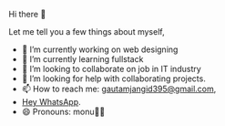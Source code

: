  Hi there 👋


Let me tell you a few things about myself,



- 🔭 I’m currently working on web designing
- 🌱 I’m currently learning fullstack 
- 👯 I’m looking to collaborate on job in IT industry
- 🤔 I’m looking for help with collaborating projects.
- 📫 How to reach me: gautamjangid395@gmail.com,
- [Hey WhatsApp](https://wa.me/917877394329).
- 😄 Pronouns: monu🥰🥰

